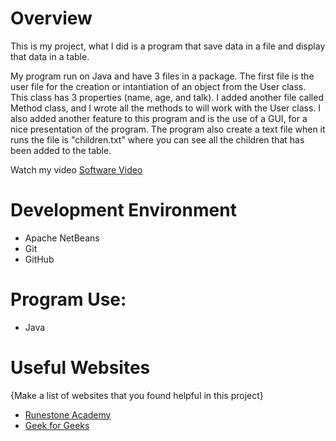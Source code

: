# Overview

This is my project, what I did is a program that save data in a file and display that data in a table. 

My program run on Java and have 3 files in a package. The first file is the user file for the creation or intantiation of an object from the User class. This class has 3 properties (name, age, and talk).
I added another file called Method class, and I wrote all the methods to will work with the User class. 
I also added another feature to this program and is the use of a GUI, for a nice presentation of the program. 
The program also create a text file when it runs the file is "children.txt" where you can see all the children that has been added to the table. 

Watch my video [Software Video](https://youtu.be/mYn3gn_x8Wg)

# Development Environment

* Apache NetBeans
* Git
* GitHub

# Program Use:

* Java 

# Useful Websites

{Make a list of websites that you found helpful in this project}
* [Runestone Academy](https://runestone.academy/ns/books/published/javajavajava/frontmatter-1.html?mode=browsing)
* [Geek for Geeks](https://www.geeksforgeeks.org/java-util-vector-class-java/)
